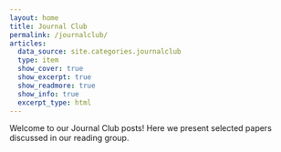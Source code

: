 ```yaml
---
layout: home
title: Journal Club
permalink: /journalclub/  
articles:
  data_source: site.categories.journalclub
  type: item
  show_cover: true
  show_excerpt: true
  show_readmore: true
  show_info: true
  excerpt_type: html
---
```


<p>Welcome to our Journal Club posts! Here we present selected papers discussed in our reading group.</p>